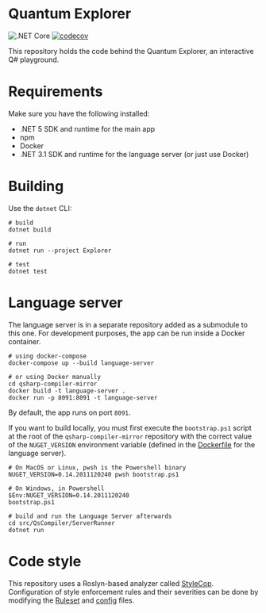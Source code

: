 # Quantum Explorer
![.NET Core](https://github.com/JakuJ/quantum-explorer/workflows/.NET%20Core/badge.svg)
[![codecov](https://codecov.io/gh/JakuJ/quantum-explorer/branch/develop/graph/badge.svg?token=D74R7H1V3O)](https://codecov.io/gh/JakuJ/quantum-explorer)

This repository holds the code behind the Quantum Explorer, an interactive Q# playground.

# Requirements

Make sure you have the following installed:

- .NET 5 SDK and runtime for the main app
- npm
- Docker
- .NET 3.1 SDK and runtime for the language server (or just use Docker)

# Building

Use the `dotnet` CLI:

```shell
# build
dotnet build
    
# run
dotnet run --project Explorer

# test
dotnet test
```

# Language server

The language server is in a separate repository added as a submodule to this one. For development purposes, the app can be run inside a Docker container.

```shell
# using docker-compose
docker-compose up --build language-server

# or using Docker manually
cd qsharp-compiler-mirror
docker build -t language-server .
docker run -p 8091:8091 -t language-server
```

By default, the app runs on port `8091`.

If you want to build locally, you must first execute the `bootstrap.ps1` script at the root of the `qsharp-compiler-mirror` repository
with the correct value of the `NUGET_VERSION` environment variable (defined in the [Dockerfile](./qsharp-compiler-mirror/Dockerfile) for the language server).

```shell
# On MacOS or Linux, pwsh is the Powershell binary
NUGET_VERSION=0.14.2011120240 pwsh bootstrap.ps1

# On Windows, in Powershell
$Env:NUGET_VERSION=0.14.2011120240
bootstrap.ps1

# build and run the Language Server afterwards
cd src/QsCompiler/ServerRunner
dotnet run
```

# Code style
This repository uses a Roslyn-based analyzer called [StyleCop](https://github.com/DotNetAnalyzers/StyleCopAnalyzers).
Configuration of style enforcement rules and their severities can be done by modifying the [Ruleset](msbuild/Common.ruleset) and [config](msbuild/stylecop.json) files.
